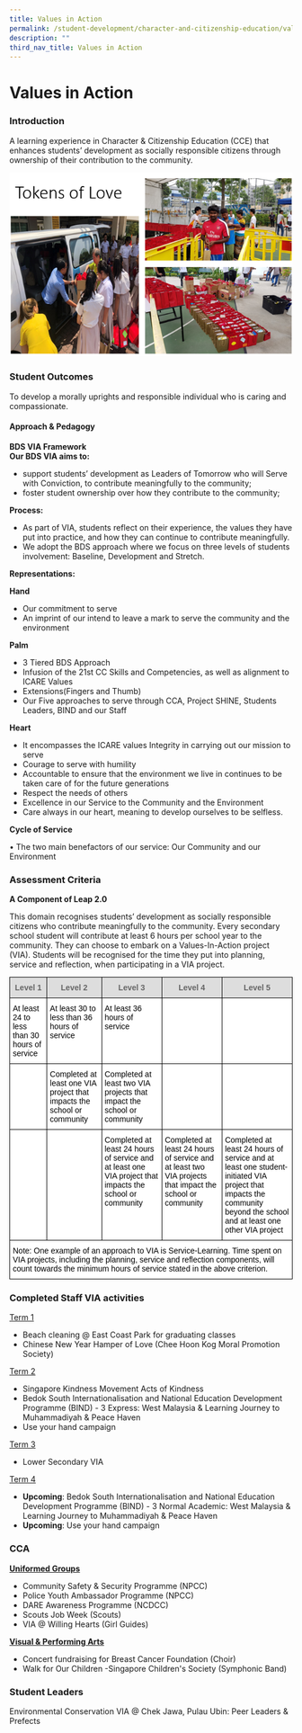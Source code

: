 ```yaml
---
title: Values in Action
permalink: /student-development/character-and-citizenship-education/values-in-action/
description: ""
third_nav_title: Values in Action
---
```

Values in Action
================

### Introduction

A learning experience in Character & Citizenship Education (CCE) that enhances students’ development as socially responsible citizens through ownership of their contribution to the community.

![Tokens of Love](/images/TokensOfLove.png)

### Student Outcomes
To develop a morally uprights and responsible individual who is caring and compassionate.

#### Approach & Pedagogy

<b>BDS VIA Framework <br>
Our BDS VIA aims to:</b> 
* support students’ development as Leaders of Tomorrow who will Serve with Conviction, to contribute meaningfully to the community;
* foster student ownership over how they contribute to the community;

<b>Process:</b>
* As part of VIA, students reflect on their experience, the values they have put into practice, and how they can continue to contribute meaningfully. 
* We adopt the BDS approach where we focus on three levels of students involvement: Baseline, Development and Stretch.

<b>Representations:

Hand</b>

* Our commitment to serve 
* An imprint of our intend to leave a mark to serve the community and the environment 


<b>Palm</b> 

* 3 Tiered BDS Approach 
* Infusion of the 21st CC Skills and Competencies, as well as alignment to ICARE Values 
* Extensions(Fingers and Thumb) 
* Our Five approaches to serve through CCA, Project SHINE, Students Leaders, BIND and our Staff 

<b>Heart</b> 

* It encompasses the ICARE values Integrity in carrying out our mission to serve 
* Courage to serve with humility 
* Accountable to ensure that the environment we live in continues to be taken care of for the future generations 
* Respect the needs of others 
* Excellence in our Service to the Community and the Environment 
* Care always in our heart, meaning to develop ourselves to be selfless. 

<b>Cycle of Service</b> 

• The two main benefactors of our service: Our Community and our Environment

### Assessment Criteria

<b>A Component of Leap 2.0</b>

This domain recognises students’ development as socially responsible citizens who contribute meaningfully to the community. Every secondary school student will contribute at least 6 hours per school year to the community. They can choose to embark on a Values-In-Action project (VIA). Students will be recognised for the time they put into planning, service and reflection, when participating in a VIA project.

<style type="text/css">
.tg  {border-collapse:collapse;border-spacing:0;}
.tg td{border-color:black;border-style:solid;border-width:1px;font-family:Arial, sans-serif;font-size:14px;
  overflow:hidden;padding:10px 5px;word-break:normal;}
.tg th{border-color:black;border-style:solid;border-width:1px;font-family:Arial, sans-serif;font-size:14px;
  font-weight:normal;overflow:hidden;padding:10px 5px;word-break:normal;}
.tg .tg-h9gj{background-color:#FFF;color:#000000;font-weight:bold;text-align:left;vertical-align:top}
.tg .tg-feqv{background-color:#DDD;color:#666;font-weight:bold;text-align:center;vertical-align:middle}
.tg .tg-x1qm{background-color:#FFF;color:#000000;text-align:left;vertical-align:top}
.tg .tg-7jzq{background-color:#FFF;color:#C00;font-weight:bold;text-align:left;vertical-align:top}
.tg .tg-lppf{background-color:#FFF;color:#000000;font-weight:bold;text-align:left;vertical-align:middle}
</style>
<table class="tg">
<thead>
  <tr>
    <th class="tg-feqv"><span style="color:#666;background-color:#DDD">Level 1</span></th>
    <th class="tg-feqv"><span style="color:#666;background-color:#DDD">Level 2</span></th>
    <th class="tg-feqv"><span style="color:#666;background-color:#DDD">Level 3</span></th>
    <th class="tg-feqv"><span style="color:#666;background-color:#DDD">Level 4</span></th>
    <th class="tg-feqv"><span style="color:#666;background-color:#DDD">Level 5</span></th>
  </tr>
</thead>
<tbody>
  <tr>
    <td class="tg-x1qm">At least 24 to less than 30 hours of service<br></td>
    <td class="tg-x1qm">At least 30 to less than 36 hours of service<br></td>
    <td class="tg-x1qm">At least 36 hours of service</td>
    <td class="tg-7jzq"></td>
    <td class="tg-7jzq"></td>
  </tr>
  <tr>
    <td class="tg-h9gj"></td>
    <td class="tg-x1qm">Completed at least one VIA project that impacts the school or community<br></td>
    <td class="tg-x1qm">Completed at least two VIA projects that impact the school or community <br></td>
    <td class="tg-7jzq"></td>
    <td class="tg-7jzq"></td>
  </tr>
  <tr>
    <td class="tg-lppf"> </td>
    <td class="tg-lppf"> </td>
    <td class="tg-x1qm">Completed at least 24 hours of service and at least one VIA project that impacts the school or community</td>
    <td class="tg-x1qm">Completed at least 24 hours of service and at least two VIA projects that impact the school or community</td>
    <td class="tg-x1qm">Completed at least 24 hours of service and at least one student-initiated VIA project that impacts the community beyond the school and at least one other VIA project</td>
  </tr>
  <tr>
    <td class="tg-x1qm" colspan="5">Note: One example of an approach to VIA is Service-Learning. Time spent on VIA projects, including the planning, service and reflection components, will count towards the minimum hours of service stated in the above criterion.</td>
  </tr>
</tbody>
</table>

### Completed Staff VIA activities 

<u>Term 1</u>
*   Beach cleaning @ East Coast Park for graduating classes
*   Chinese New Year Hamper of Love (Chee Hoon Kog Moral Promotion Society)

<u>Term 2</u>
*   Singapore Kindness Movement Acts of Kindness
*   Bedok South Internationalisation and National Education Development Programme (BIND) - 3 Express: West Malaysia & Learning Journey to Muhammadiyah & Peace Haven
*   Use your hand campaign

<u>Term 3</u>
* Lower Secondary VIA

<u>Term 4</u>
*   <b>Upcoming</b>: Bedok South Internationalisation and National Education Development Programme (BIND) - 3 Normal Academic: West Malaysia & Learning Journey to Muhammadiyah & Peace Haven
*  <b>Upcoming</b>: Use your hand campaign

### CCA

<u><b>Uniformed Groups</b></u>
*   Community Safety & Security Programme (NPCC)
*   Police Youth Ambassador Programme (NPCC)
*   DARE Awareness Programme (NCDCC)
*   Scouts Job Week (Scouts)
*   VIA @ Willing Hearts (Girl Guides)

<u><b>Visual & Performing Arts</b></u>
*   Concert fundraising for Breast Cancer Foundation (Choir)
*   Walk for Our Children -Singapore Children's Society (Symphonic Band)

### Student Leaders

Environmental Conservation VIA @ Chek Jawa, Pulau Ubin: Peer Leaders & Prefects